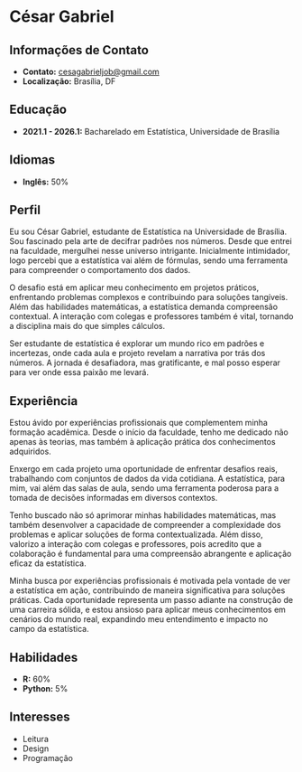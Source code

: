 # César Gabriel

## Informações de Contato

- **Contato:** cesagabrieljob@gmail.com
- **Localização:** Brasília, DF

## Educação

- **2021.1 - 2026.1:** Bacharelado em Estatística, Universidade de Brasília

## Idiomas

- **Inglês:** 50%

## Perfil


Eu sou César Gabriel, estudante de Estatística na Universidade de Brasília. Sou fascinado pela arte de decifrar padrões nos números. Desde que entrei na faculdade, mergulhei nesse universo intrigante. Inicialmente intimidador, logo percebi que a estatística vai além de fórmulas, sendo uma ferramenta para compreender o comportamento dos dados.

O desafio está em aplicar meu conhecimento em projetos práticos, enfrentando problemas complexos e contribuindo para soluções tangíveis. Além das habilidades matemáticas, a estatística demanda compreensão contextual. A interação com colegas e professores também é vital, tornando a disciplina mais do que simples cálculos.

Ser estudante de estatística é explorar um mundo rico em padrões e incertezas, onde cada aula e projeto revelam a narrativa por trás dos números. A jornada é desafiadora, mas gratificante, e mal posso esperar para ver onde essa paixão me levará.


## Experiência
Estou ávido por experiências profissionais que complementem minha formação acadêmica. Desde o início da faculdade, tenho me dedicado não apenas às teorias, mas também à aplicação prática dos conhecimentos adquiridos.

Enxergo em cada projeto uma oportunidade de enfrentar desafios reais, trabalhando com conjuntos de dados da vida cotidiana. A estatística, para mim, vai além das salas de aula, sendo uma ferramenta poderosa para a tomada de decisões informadas em diversos contextos.

Tenho buscado não só aprimorar minhas habilidades matemáticas, mas também desenvolver a capacidade de compreender a complexidade dos problemas e aplicar soluções de forma contextualizada. Além disso, valorizo a interação com colegas e professores, pois acredito que a colaboração é fundamental para uma compreensão abrangente e aplicação eficaz da estatística.

Minha busca por experiências profissionais é motivada pela vontade de ver a estatística em ação, contribuindo de maneira significativa para soluções práticas. Cada oportunidade representa um passo adiante na construção de uma carreira sólida, e estou ansioso para aplicar meus conhecimentos em cenários do mundo real, expandindo meu entendimento e impacto no campo da estatística.

## Habilidades

- **R:** 60%
- **Python:** 5%

## Interesses

- Leitura
- Design
- Programação
